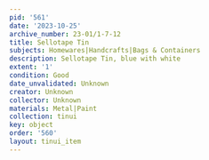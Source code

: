 ```yaml
---
pid: '561'
date: '2023-10-25'
archive_number: 23-01/1-7-12
title: Sellotape Tin
subjects: Homewares|Handcrafts|Bags & Containers
description: Sellotape Tin, blue with white
extent: '1'
condition: Good
date_unvalidated: Unknown
creator: Unknown
collector: Unknown
materials: Metal|Paint
collection: tinui
key: object
order: '560'
layout: tinui_item
---
```


